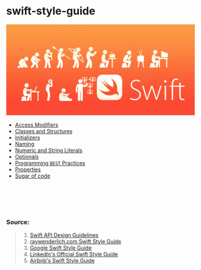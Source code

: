 # swift-style-guide

![Swift](./src/banner.png)

* [Access Modifiers](Access%20Modifiers.md)
* [Classes and Structures](Classes%20and%20Structures.md)
* [Initializers](Initializers.md)
* [Naming](Naming.md)
* [Numeric and String Literals](Numeric%20and%20String%20Literals.md)
* [Optionals](Optionals.md)
* [Programming `BEST` Practices](Programming%20Practices.md)
* [Properties](Properties.md)
* [Sugar of code](Sugar%20of%20code.md)



<br>
<br>
<br>
<br>

### Source:

> 1. [Swift API Design Guidelines](https://swift.org/documentation/api-design-guidelines/)
> 2. [raywenderlich.com Swift Style Guide](https://github.com/raywenderlich/swift-style-guide)
> 3. [Google Swift Style Guide](https://google.github.io/swift/)
> 4. [LinkedIn's Official Swift Style Guide](https://github.com/linkedin/swift-style-guide)
> 5. [Airbnb's Swift Style Guide](https://github.com/airbnb/swift)
